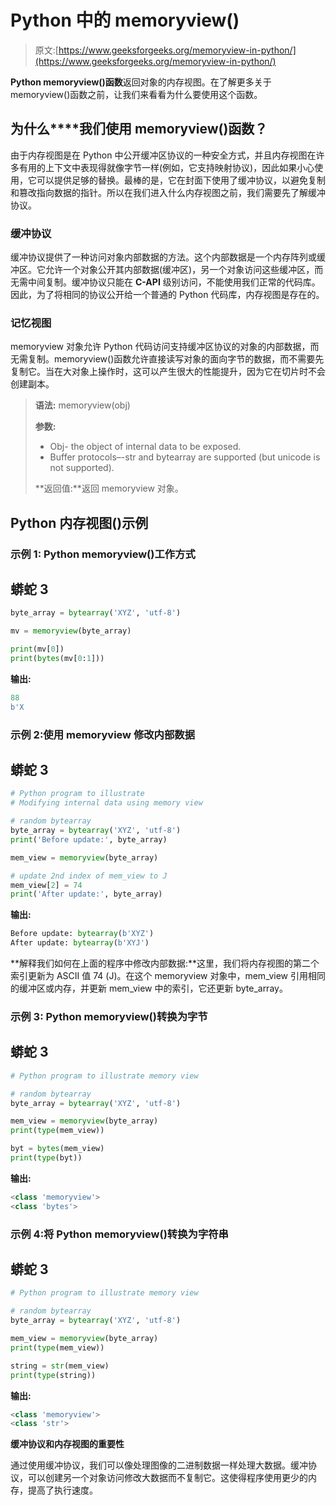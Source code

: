 # Python 中的 memoryview()

> 原文:[https://www.geeksforgeeks.org/memoryview-in-python/](https://www.geeksforgeeks.org/memoryview-in-python/)

**Python memoryview()函数**返回对象的内存视图。在了解更多关于 memoryview()函数之前，让我们来看看为什么要使用这个函数。

## **为什么****我们使用 memoryview()函数？**

由于内存视图是在 Python 中公开缓冲区协议的一种安全方式，并且内存视图在许多有用的上下文中表现得就像字节一样(例如，它支持映射协议)，因此如果小心使用，它可以提供足够的替换。最棒的是，它在封面下使用了缓冲协议，以避免复制和篡改指向数据的指针。所以在我们进入什么内存视图之前，我们需要先了解缓冲协议。

### **缓冲协议**

缓冲协议提供了一种访问对象内部数据的方法。这个内部数据是一个内存阵列或缓冲区。它允许一个对象公开其内部数据(缓冲区)，另一个对象访问这些缓冲区，而无需中间复制。缓冲协议只能在 **C-API** 级别访问，不能使用我们正常的代码库。因此，为了将相同的协议公开给一个普通的 Python 代码库，内存视图是存在的。

### **记忆视图**

memoryview 对象允许 Python 代码访问支持缓冲区协议的对象的内部数据，而无需复制。memoryview()函数允许直接读写对象的面向字节的数据，而不需要先复制它。当在大对象上操作时，这可以产生很大的性能提升，因为它在切片时不会创建副本。

> **语法:** memoryview(obj)
> 
> **参数:**
> 
> *   Obj- the object of internal data to be exposed.
> *   Buffer protocols–-str and bytearray are supported (but unicode is not supported).
> 
> **返回值:**返回 memoryview 对象。

## **Python 内存视图()示例**

### **示例 1: Python memoryview()工作方式**

## 蟒蛇 3

```py
byte_array = bytearray('XYZ', 'utf-8')

mv = memoryview(byte_array)

print(mv[0])
print(bytes(mv[0:1]))
```

**输出:**

```py
88
b'X
```

### 示例 2:使用 memoryview 修改内部数据

## 蟒蛇 3

```py
# Python program to illustrate
# Modifying internal data using memory view

# random bytearray
byte_array = bytearray('XYZ', 'utf-8')
print('Before update:', byte_array)

mem_view = memoryview(byte_array)

# update 2nd index of mem_view to J
mem_view[2] = 74
print('After update:', byte_array)
```

**输出:**

```py
Before update: bytearray(b'XYZ')
After update: bytearray(b'XYJ')
```

**解释我们如何在上面的程序中修改内部数据:**这里，我们将内存视图的第二个索引更新为 ASCII 值 74 (J)。在这个 memoryview 对象中，mem_view 引用相同的缓冲区或内存，并更新 mem_view 中的索引，它还更新 byte_array。

### 示例 3: Python memoryview()转换为字节

## 蟒蛇 3

```py
# Python program to illustrate memory view

# random bytearray
byte_array = bytearray('XYZ', 'utf-8')

mem_view = memoryview(byte_array)
print(type(mem_view))

byt = bytes(mem_view)
print(type(byt))
```

**输出:**

```py
<class 'memoryview'>
<class 'bytes'>
```

### 示例 4:将 Python memoryview()转换为字符串

## 蟒蛇 3

```py
# Python program to illustrate memory view

# random bytearray
byte_array = bytearray('XYZ', 'utf-8')

mem_view = memoryview(byte_array)
print(type(mem_view))

string = str(mem_view)
print(type(string))
```

**输出:**

```py
<class 'memoryview'>
<class 'str'>
```

**缓冲协议和内存视图的重要性**

通过使用缓冲协议，我们可以像处理图像的二进制数据一样处理大数据。缓冲协议，可以创建另一个对象访问修改大数据而不复制它。这使得程序使用更少的内存，提高了执行速度。